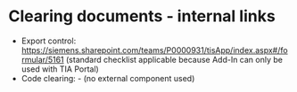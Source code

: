 # Clearing documents - internal links
- Export control: https://siemens.sharepoint.com/teams/P0000931/tisApp/index.aspx#/formular/5161 (standard checklist applicable because Add-In can only be used with TIA Portal) 
- Code clearing: - (no external component used)
